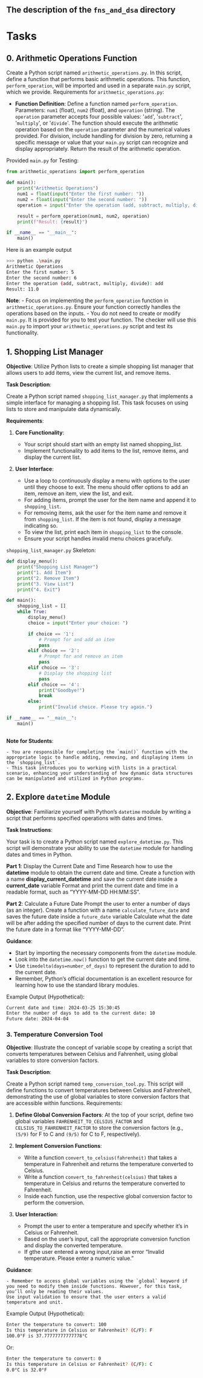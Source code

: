 ## The description of the `fns_and_dsa` directory

# Tasks

## 0. Arithmetic Operations Function

Create a Python script named `arithmetic_operations.py`. In this script, define a function that performs basic arithmetic operations. This function, `perform_operation`, will be imported and used in a separate `main.py` script, which we provide.
Requirements for `arithmetic_operations.py`:

 - __Function Definition__:
        Define a function named `perform_operation`.
        Parameters: `num1` (float), `num2` (float), and `operation` (string). The `operation` parameter accepts four possible values: '`add`', '`subtract`', '`multiply`', or '`divide`'.
        The function should execute the arithmetic operation based on the `operation` parameter and the numerical values provided.
        For division, include handling for division by zero, returning a specific message or value that your `main.py` script can recognize and display appropriately.
        Return the result of the arithmetic operation.

Provided `main.py` for Testing:

```py
from arithmetic_operations import perform_operation

def main():
    print("Arithmetic Operations")
    num1 = float(input("Enter the first number: "))
    num2 = float(input("Enter the second number: "))
    operation = input("Enter the operation (add, subtract, multiply, divide): ").strip().lower()

    result = perform_operation(num1, num2, operation)
    print(f"Result: {result}")

if __name__ == "__main__":
    main()
```

Here is an example output

```sh
>>> python .\main.py
Arithmetic Operations
Enter the first number: 5
Enter the second number: 6
Enter the operation (add, subtract, multiply, divide): add
Result: 11.0
```

**Note**: - Focus on implementing the `perform_operation` function in `arithmetic_operations.py`. Ensure your function correctly handles the operations based on the inputs. - You do not need to create or modify `main.py`. It is provided for you to test your function. The checker will use this `main.py` to import your `arithmetic_operations.py` script and test its functionality.


## 1. Shopping List Manager
__Objective__: Utilize Python lists to create a simple shopping list manager that allows users to add items, view the current list, and remove items.

__Task Description__:

Create a Python script named `shopping_list_manager.py` that implements a simple interface for managing a shopping list. This task focuses on using lists to store and manipulate data dynamically.

__Requirements__:

1. **Core Functionality**:
    - Your script should start with an empty list named shopping_list.
    - Implement functionality to add items to the list, remove items, and display the current list.

2. __User Interface__:
    - Use a loop to continuously display a menu with options to the user until they choose to exit. The menu should offer options to add an item, remove an item, view the list, and exit.
    - For adding items, prompt the user for the item name and append it to `shopping_list`.
    - For removing items, ask the user for the item name and remove it from `shopping_list`. If the item is not found, display a message indicating so.
    - To view the list, print each item in `shopping_list` to the console.
    - Ensure your script handles invalid menu choices gracefully.

`shopping_list_manager.py` Skeleton:

```py
def display_menu():
    print("Shopping List Manager")
    print("1. Add Item")
    print("2. Remove Item")
    print("3. View List")
    print("4. Exit")

def main():
    shopping_list = []
    while True:
        display_menu()
        choice = input("Enter your choice: ")

        if choice == '1':
            # Prompt for and add an item
            pass
        elif choice == '2':
            # Prompt for and remove an item
            pass
        elif choice == '3':
            # Display the shopping list
            pass
        elif choice == '4':
            print("Goodbye!")
            break
        else:
            print("Invalid choice. Please try again.")

if __name__ == "__main__":
    main()
    
```

__Note for Students__:

    - You are responsible for completing the `main()` function with the appropriate logic to handle adding, removing, and displaying items in the `shopping_list`.
    - This task introduces you to working with lists in a practical scenario, enhancing your understanding of how dynamic data structures can be manipulated and utilized in Python programs.


## 2. Explore `datetime` Module

**Objective**: Familiarize yourself with Python’s `datetime` module by writing a script that performs specified operations with dates and times.

**Task Instructions**:

Your task is to create a Python script named `explore_datetime.py`. This script will demonstrate your ability to use the `datetime` module for handling dates and times in Python.

__Part 1__: Display the Current Date and Time
        Research how to use the __datetime__ module to obtain the current date and time.
        Create a function with a name __display_current_datetime__ and
        save the current date inside a __current_date__ variable
        Format and print the current date and time in a readable format, such as “YYYY-MM-DD HH:MM:SS”.

__Part 2__: Calculate a Future Date
        Prompt the user to enter a number of days (as an integer).
        Create a function with a name `calculate_future_date` and
        saves the future date inside a `future_date` variable
        Calculate what the date will be after adding the specified number of days to the current date.
        Print the future date in a format like “YYYY-MM-DD”.

__Guidance__:

 - Start by importing the necessary components from the `datetime` module.
 - Look into the `datetime.now()` function to get the current date and time.
 - Use `timedelta(days=number_of_days)` to represent the duration to add to the current date.
 - Remember, Python’s official documentation is an excellent resource for learning how to use the standard library modules.

Example Output (Hypothetical):

```sh
Current date and time: 2024-03-25 15:30:45
Enter the number of days to add to the current date: 10
Future date: 2024-04-04
```

### 3. Temperature Conversion Tool

__Objective__: Illustrate the concept of variable scope by creating a script that converts temperatures between Celsius and Fahrenheit, using global variables to store conversion factors.

__Task Description__:

Create a Python script named `temp_conversion_tool.py`. This script will define functions to convert temperatures between Celsius and Fahrenheit, demonstrating the use of global variables to store conversion factors that are accessible within functions.
Requirements:

 1. __Define Global Conversion Factors__:
        At the top of your script, define two global variables `FAHRENHEIT_TO_CELSIUS_FACTOR` and `CELSIUS_TO_FAHRENHEIT_FACTOR` to store the conversion factors (e.g., `(5/9)` for F to C and `(9/5)` for C to F, respectively).

 2. __Implement Conversion Functions__:
        
    - Write a function `convert_to_celsius(fahrenheit)` that takes a temperature in Fahrenheit and returns the temperature converted to Celsius.
    - Write a function `convert_to_fahrenheit(celsius)` that takes a temperature in Celsius and returns the temperature converted to Fahrenheit.
    - Inside each function, use the respective global conversion factor to perform the conversion.

 3. __User Interaction__:
    - Prompt the user to enter a temperature and specify whether it’s in Celsius or Fahrenheit.
    - Based on the user’s input, call the appropriate conversion function and display the converted temperature.
    - If gthe user entered a wrong input,raise an error “Invalid temperature. Please enter a numeric value.”

__Guidance__:

    - Remember to access global variables using the `global` keyword if you need to modify them inside functions. However, for this task, you’ll only be reading their values.
    Use input validation to ensure that the user enters a valid temperature and unit.

Example Output (Hypothetical):

```sh
Enter the temperature to convert: 100
Is this temperature in Celsius or Fahrenheit? (C/F): F
100.0°F is 37.77777777777778°C
```

Or:

```sh
Enter the temperature to convert: 0
Is this temperature in Celsius or Fahrenheit? (C/F): C
0.0°C is 32.0°F
```



